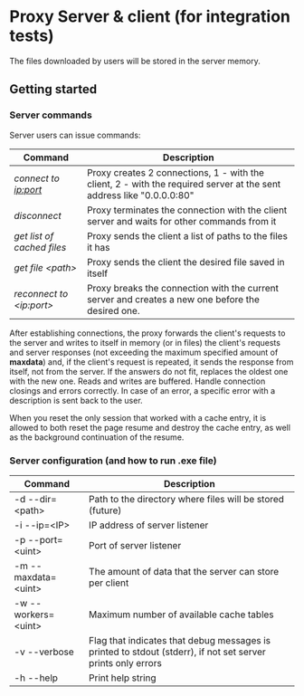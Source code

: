 # Proxy Server &amp; client (for integration tests)

The files downloaded by users will be stored in the server memory.

## Getting started

### Server commands

Server users can issue commands:

|   **Command**   |   **Description**   |
| --- | --- |
| *connect to <ip:port>* | Proxy creates 2 connections, 1 - with the client, 2 - with the required server at the sent address like "0.0.0.0:80" |
| *disconnect* | Proxy terminates the connection with the client server and waits for other commands from it |
| *get list of cached files* | Proxy sends the client a list of paths to the files it has |
| *get file* *\<*path*\>* | Proxy sends the client the desired file saved in itself |
| *reconnect to* *\<*ip:port*\>* | Proxy breaks the connection with the current server and creates a new one before the desired one. |

After establishing connections, the proxy forwards the client's requests to the server and writes to itself in memory (or in files) the client's requests and server responses (not exceeding the maximum specified amount of **maxdata**) and, if the client's request is repeated, it sends the response from itself, not from the server. If the answers do not fit, replaces the oldest one with the new one. Reads and writes are buffered. Handle connection closings and errors correctly. In case of an error, a specific error with a description is sent back to the user.

When you reset the only session that worked with a cache entry, it is allowed to both reset the page resume and destroy the cache entry, as well as the background continuation of the resume.


### Server configuration (and how to run .exe file)

|   Command   |   Description   |
| --- | --- |
| \-d \-\-dir=\<path\> | Path to the directory where files will be stored \(future\) |
| \-i \-\-ip=\<IP\> | IP address of server listener |
| \-p \-\-port=\<uint\> | Port of server listener |
| \-m \-\-maxdata=\<uint\> | The amount of data that the server can store per client |
| \-w \-\-workers=\<uint\> | Maximum number of available cache tables |
| \-v \-\-verbose | Flag that indicates that debug messages is printed to stdout \(stderr\), if not set server prints only errors |
| \-h \-\-help | Print help string |
